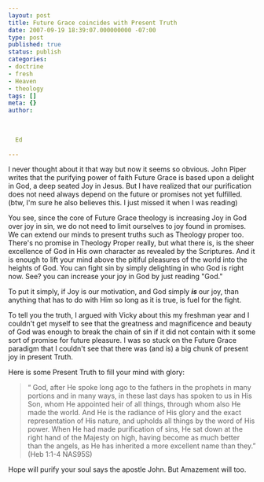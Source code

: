 ```yaml
---
layout: post
title: Future Grace coincides with Present Truth
date: 2007-09-19 18:39:07.000000000 -07:00
type: post
published: true
status: publish
categories:
- doctrine
- fresh
- Heaven
- theology
tags: []
meta: {}
author:
  
  
  
  Ed
  
---
```

<p> I never thought about it that way but now it seems so obvious.  John Piper writes that the purifying power of faith Future Grace is based upon a delight in God, a deep seated Joy in Jesus.  But I have realized that our purification does not need always depend on the future or promises not yet fulfilled.  (btw, I'm sure he also believes this. I just missed it when I was reading)</p>
<p>You see, since the core of Future Grace theology is increasing Joy in God over joy in sin, we do not need to limit ourselves to joy found in promises.  We can extend our minds to present truths such as Theology proper too.  There's no promise in Theology Proper really, but what there is, is the sheer excellence of God in His own character as revealed by the Scriptures. And it is enough to lift your mind above the pitiful pleasures of the world into the heights of God.  You can fight sin by simply delighting in who God is right now.  See? you can increase your joy in God by just reading "God."</p>
<p>To put it simply, if Joy is our motivation, and God simply <b><i>is</i> </b>our joy, than anything that has to do with Him so long as it is true, is fuel for the fight.</p>
<p>To tell you the truth, I argued with Vicky about this my freshman year and I couldn't get myself to see that the greatness and magnificence and beauty of God was enough to break the chain of sin if it did not contain with it some sort of promise for future pleasure.  I was so stuck on the Future Grace paradigm that I couldn't see that there was (and is) a big chunk of present joy in present Truth.</p>
<p>Here is some Present Truth to fill your mind with glory:</p>
<blockquote><p>“   God, after He spoke long ago to the fathers in the prophets in many portions and in many ways, in these last days has spoken to us in His Son, whom He appointed heir of all things, through whom also He made the world. And He is the radiance of His glory and the exact representation of His nature, and upholds all things by the word of His power. When He had made purification of sins, He sat down at the right hand of the Majesty on high, having become as much better than the angels, as He has inherited a more excellent name than they.”<br />
(Heb 1:1-4 NAS95S)</p></blockquote>
<p>Hope will purify your soul says the apostle John.  But Amazement will too.</p>
